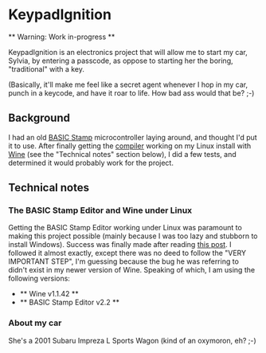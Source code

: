 # KeypadIgnition #

** Warning: Work in-progress **

KeypadIgnition is an electronics project that will allow me to start my car, Sylvia, by entering a passcode, as oppose to starting her the boring, "traditional" with a key. 

(Basically, it'll make me feel like a secret agent whenever I hop in my car, punch in a keycode, and have it roar to life. How bad ass would that be? ;-)

## Background

I had an old [BASIC Stamp](http://en.wikipedia.org/wiki/BASIC_Stamp) microcontroller laying around, and thought I'd put it to use. After finally getting the [compiler](http://www.parallax.com/tabid/441/Default.aspx) working on my Linux install with [Wine](http://www.winehq.org/) (see the "Technical notes" section below), I did a few tests, and determined it would probably work for the project.

## Technical notes ##

### The BASIC Stamp Editor and Wine under Linux ###

Getting the BASIC Stamp Editor working under Linux was paramount to making this project possible (mainly because I was too lazy and stubborn to install Windows). Success was finally made after reading [this post](http://ubuntuforums.org/showthread.php?t=1523814). I followed it almost exactly, except there was no deed to follow the "VERY IMPORTANT STEP", I'm guessing because the bug he was referring to didn't exist in my newer version of Wine. Speaking of which, I am using the following versions:

 - ** Wine v1.1.42 **
 - ** BASIC Stamp Editor v2.2 **

 ### About my car ###

 She's a 2001 Subaru Impreza L Sports Wagon (kind of an oxymoron, eh? ;-)

